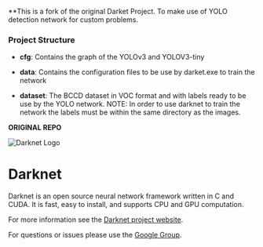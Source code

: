 **This is a fork of the original Darket Project. To make use of YOLO detection network for custom problems.

### Project Structure
- **cfg**: Contains the graph of the YOLOv3 and YOLOV3-tiny 

- **data**: Contains the configuration files to be use by darket.exe to train the network

- **dataset**: The BCCD dataset in VOC format and with labels ready to be use by the YOLO network. NOTE: In order to use darknet to train the network the labels must be within the same directory as the images.

************************************************ORIGINAL REPO************************************************

![Darknet Logo](http://pjreddie.com/media/files/darknet-black-small.png)

# Darknet #
Darknet is an open source neural network framework written in C and CUDA. It is fast, easy to install, and supports CPU and GPU computation.

For more information see the [Darknet project website](http://pjreddie.com/darknet).

For questions or issues please use the [Google Group](https://groups.google.com/forum/#!forum/darknet).
